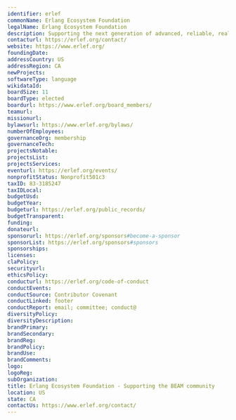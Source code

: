 ```yaml
---
identifier: erlef
commonName: Erlang Ecosystem Foundation
legalName: Erlang Ecosystem Foundation
description: Supporting the next generation of advanced, reliable, realtime applications
contacturl: https://erlef.org/contact/
website: https://www.erlef.org/
foundingDate:
addressCountry: US
addressRegion: CA
newProjects:
softwareType: language
wikidataId:
boardSize: 11
boardType: elected
boardurl: https://www.erlef.org/board_members/
teamurl:
missionurl:
bylawsurl: https://www.erlef.org/bylaws/
numberOfEmployees:
governanceOrg: membership
governanceTech:
projectsNotable:
projectsList:
projectsServices:
eventurl: https://erlef.org/events/
nonprofitStatus: Nonprofit501c3
taxID: 83-3185247
taxIDLocal:
budgetUsd:
budgetYear:
budgeturl: https://erlef.org/public_records/
budgetTransparent:
funding:
donateurl:
sponsorurl: https://erlef.org/sponsors#become-a-sponsor
sponsorList: https://erlef.org/sponsors#sponsors
sponsorships:
licenses:
claPolicy:
securityurl:
ethicsPolicy:
conducturl: https://erlef.org/code-of-conduct
conductEvents:
conductSource: Contributor Covenant
conductLinked: footer
conductReport: email; committee; conduct@
diversityPolicy:
diversityDescription:
brandPrimary:
brandSecondary:
brandReg:
brandPolicy:
brandUse:
brandComments:
logo:
logoReg:
subOrganization:
title: Erlang Ecosystem Foundation - Supporting the BEAM community
location: US
state: CA
contactUs: https://www.erlef.org/contact/
---
```

